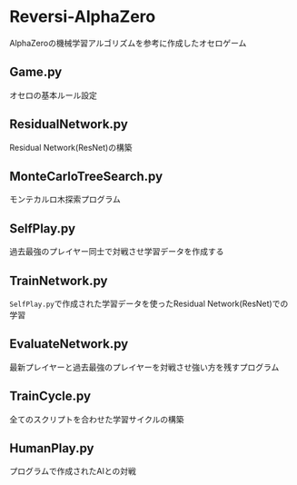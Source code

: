 # Reversi-AlphaZero
AlphaZeroの機械学習アルゴリズムを参考に作成したオセロゲーム
  
## Game.py
オセロの基本ルール設定
## ResidualNetwork.py
Residual Network(ResNet)の構築
## MonteCarloTreeSearch.py
モンテカルロ木探索プログラム
## SelfPlay.py
過去最強のプレイヤー同士で対戦させ学習データを作成する
## TrainNetwork.py
`SelfPlay.py`で作成された学習データを使ったResidual Network(ResNet)での学習
## EvaluateNetwork.py
最新プレイヤーと過去最強のプレイヤーを対戦させ強い方を残すプログラム
## TrainCycle.py
全てのスクリプトを合わせた学習サイクルの構築
## HumanPlay.py
プログラムで作成されたAIとの対戦
